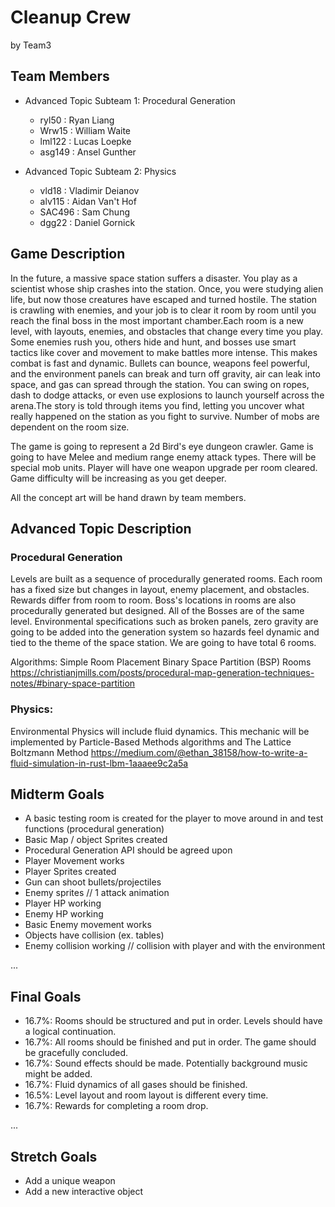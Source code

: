 # Cleanup Crew

by Team3

## Team Members
* Advanced Topic Subteam 1: Procedural Generation 
	 * ryl50 : Ryan Liang
     * Wrw15 : William Waite
  	 * lml122 : Lucas Loepke
     * asg149 : Ansel Gunther
   

* Advanced Topic Subteam 2: Physics
	* vld18 : Vladimir Deianov
	* alv115 : Aidan Van't Hof
	* SAC496 : Sam Chung
	* dgg22 : Daniel Gornick
	

## Game Description

In the future, a massive space station suffers a disaster. You play as a scientist whose ship crashes into the station. Once, you were studying alien life, but now those creatures have escaped and turned hostile. The station is crawling with enemies, and your job is to clear it room by room until you reach the final boss in the most important chamber.Each room is a new level, with layouts, enemies, and obstacles that change every time you play. Some enemies rush you, others hide and hunt, and bosses use smart tactics like cover and movement to make battles more intense. This makes combat is fast and dynamic. Bullets can bounce, weapons feel powerful, and the environment panels can break and turn off gravity, air can leak into space, and gas can spread through the station. You can swing on ropes, dash to dodge attacks, or even use explosions to launch yourself across the arena.The story is told through items you find, letting you uncover what really happened on the station as you fight to survive. Number of mobs are dependent on the room size. 

The game is going to represent a 2d Bird's eye dungeon crawler. Game is going to have Melee and  medium range enemy attack types. There will be special mob units. Player will have one weapon upgrade per room cleared. Game difficulty will be increasing  as you get deeper.

All the concept art will be hand drawn by team members. 


## Advanced Topic Description

### Procedural Generation

Levels are built as a sequence of procedurally generated rooms. Each room has a fixed size but changes in layout, enemy placement, and obstacles. Rewards differ from room to room. Boss's locations in rooms are also procedurally generated but designed. All of the Bosses are of the same level. Environmental specifications such as broken panels, zero gravity are going to be added into the generation system so hazards feel dynamic and tied to the theme of the space station.
We are going to have total 6 rooms.

Algorithms:
Simple Room Placement 
Binary Space Partition (BSP) Rooms
https://christianjmills.com/posts/procedural-map-generation-techniques-notes/#binary-space-partition
### Physics: 


 Environmental Physics will include fluid dynamics. This mechanic will be implemented by Particle-Based Methods algorithms and
The Lattice Boltzmann Method
https://medium.com/@ethan_38158/how-to-write-a-fluid-simulation-in-rust-lbm-1aaaee9c2a5a

## Midterm Goals
* A basic testing room is created for the player to move around in and test functions  (procedural generation)
* Basic Map / object Sprites created
* Procedural Generation API should be agreed upon
* Player Movement works
* Player Sprites created
* Gun can shoot bullets/projectiles
* Enemy sprites // 1 attack animation
* Player HP working
* Enemy HP working
* Basic Enemy movement works
* Objects have collision (ex. tables)
* Enemy collision working // collision with player and with the environment


...

## Final Goals

* 16.7%: Rooms should be structured and put in order. Levels should have a logical continuation.
* 16.7%: All rooms should be finished and put in order. The game should be gracefully concluded.
* 16.7%: Sound effects should be made. Potentially background music might be added.
* 16.7%: Fluid dynamics of all gases should be finished.
* 16.5%: Level layout and room layout is different every time.
* 16.7%: Rewards for completing a room drop.

...

## Stretch Goals

* Add a unique weapon
* Add a new interactive object
